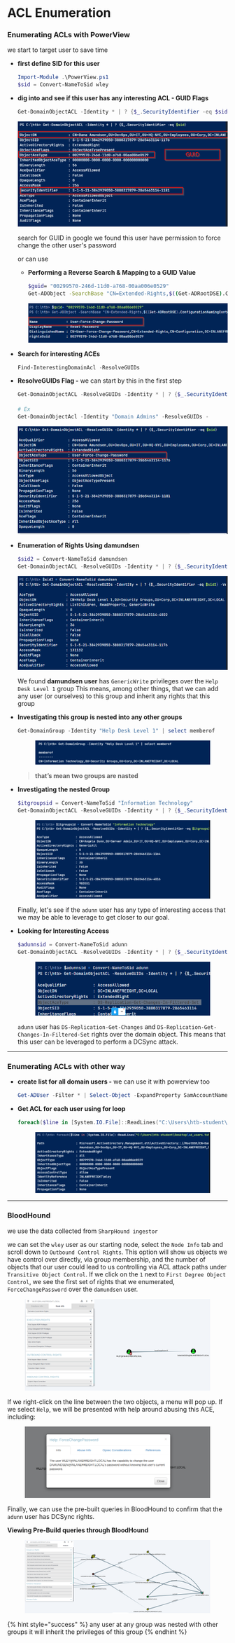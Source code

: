 # ACL Enumeration

### **Enumerating ACLs with PowerView**

we start to target user to save time

*   **first define SID for this user**

    ```powershell
    Import-Module .\PowerView.ps1
    $sid = Convert-NameToSid wley
    ```
*   **dig into and see if this user has any interesting ACL - GUID Flags**

    ```powershell
    Get-DomainObjectACL -Identity * | ? {$_.SecurityIdentifier -eq $sid}
    ```

    ![](<../../../../.gitbook/assets/2025 06 26_20_48_56 Hack_The_Box_ _Academy_ _Brave.png>)

    search for GUID in google we found this user have permission to force change the other user's password

    or can use

    *   **Performing a Reverse Search & Mapping to a GUID Value**

        ```bash
        $guid= "00299570-246d-11d0-a768-00aa006e0529"
        Get-ADObject -SearchBase "CN=Extended-Rights,$((Get-ADRootDSE).ConfigurationNamingContext)" -Filter {ObjectClass -like 'ControlAccessRight'} -Properties * |Select Name,DisplayName,DistinguishedName,rightsGuid| ?{$_.rightsGuid -eq $guid} | fl
        ```

        ![](<../../../../.gitbook/assets/2025 06 26_20_56_28 Hack_The_Box_ _Academy_ _Brave.png>)
*   **Search for interesting ACEs**

    ```powershell
    Find-InterestingDomainAcl -ResolveGUIDs
    ```
*   **ResolveGUIDs Flag -** we can start by this in the first step

    ```powershell
    Get-DomainObjectACL -ResolveGUIDs -Identity * | ? {$_.SecurityIdentifier -eq $sid} 

    # Ex
    Get-DomainObjectAcl -Identity "Domain Admins" -ResolveGUIDs -
    ```

    ![](<../../../../.gitbook/assets/2025 06 26_20_59_29 Hack_The_Box_ _Academy_ _Brave.png>)
*   **Enumeration of Rights Using damundsen**

    ```powershell
    $sid2 = Convert-NameToSid damundsen
    Get-DomainObjectACL -ResolveGUIDs -Identity * | ? {$_.SecurityIdentifier -eq $sid2} -Verbose
    ```

    ![image.png](<../../../../.gitbook/assets/image (46).png>)

    &#x20;We found **damundsen user** has `GenericWrite` privileges over the `Help Desk Level 1` group This means, among other things, that we can add any user (or ourselves) to this group and inherit any rights that this group&#x20;
*   **Investigating this group is nested into any other groups**

    ```powershell
    Get-DomainGroup -Identity "Help Desk Level 1" | select memberof
    ```

    <figure><img src="../../../../.gitbook/assets/image 1 (26).png" alt=""><figcaption></figcaption></figure>

    > **that’s mean two groups are nasted**
*   **Investigating the nested Group**

    ```powershell
    $itgroupsid = Convert-NameToSid "Information Technology"
    Get-DomainObjectACL -ResolveGUIDs -Identity * | ? {$_.SecurityIdentifier -eq $itgroupsid} -Verbose
    ```

    <figure><img src="../../../../.gitbook/assets/image 2 (15).png" alt=""><figcaption></figcaption></figure>

    Finally, let's see if the `adunn` user has any type of interesting access that we may be able to leverage to get closer to our goal.
*   **Looking for Interesting Access**

    ```powershell
    $adunnsid = Convert-NameToSid adunn 
    Get-DomainObjectACL -ResolveGUIDs -Identity * | ? {$_.SecurityIdentifier -eq $adunnsid} -Verbose
    ```

    <figure><img src="../../../../.gitbook/assets/image 3 (11).png" alt=""><figcaption></figcaption></figure>

    &#x20;`adunn` user has `DS-Replication-Get-Changes` and `DS-Replication-Get-Changes-In-Filtered-Set` rights over the domain object. This means that this user can be leveraged to perform a DCSync attack.&#x20;

***

### **Enumerating ACLs with other way**

*   **create list for all domain users -** we can use it with powerview too

    ```powershell
    Get-ADUser -Filter * | Select-Object -ExpandProperty SamAccountName > ad_users.txt
    ```
*   **Get ACL for each user using for loop**

    ```powershell
    foreach($line in [System.IO.File]::ReadLines("C:\Users\htb-student\Desktop\ad_users.txt")) {get-acl  "AD:\$(Get-ADUser $line)" | Select-Object Path -ExpandProperty Access | Where-Object {$_.IdentityReference -match 'INLANEFREIGHT\\wley'}}
    ```

    <figure><img src="../../../../.gitbook/assets/image 4 (9).png" alt=""><figcaption></figcaption></figure>

***

### BloodHound

we use the data collected from `SharpHound ingestor`

&#x20;we can set the `wley` user as our starting node, select the `Node Info` tab and scroll down to `Outbound Control Rights`. This option will show us objects we have control over directly, via group membership, and the number of objects that our user could lead to us controlling via ACL attack paths under `Transitive Object Control`. If we click on the `1` next to `First Degree Object Control`, we see the first set of rights that we enumerated, `ForceChangePassword` over the `damundsen` user.

<figure><img src="../../../../.gitbook/assets/image 5 (7).png" alt=""><figcaption></figcaption></figure>

If we right-click on the line between the two objects, a menu will pop up. If we select `Help`, we will be presented with help around abusing this ACE, including:

<figure><img src="../../../../.gitbook/assets/image 6 (6).png" alt=""><figcaption></figcaption></figure>

Finally, we can use the pre-built queries in BloodHound to confirm that the `adunn` user has DCSync rights.

**Viewing Pre-Build queries through BloodHound**

<figure><img src="../../../../.gitbook/assets/image 7 (4).png" alt=""><figcaption></figcaption></figure>

{% hint style="success" %}
any user at any group was nested with other groups it will inherit the privileges of this group
{% endhint %}
